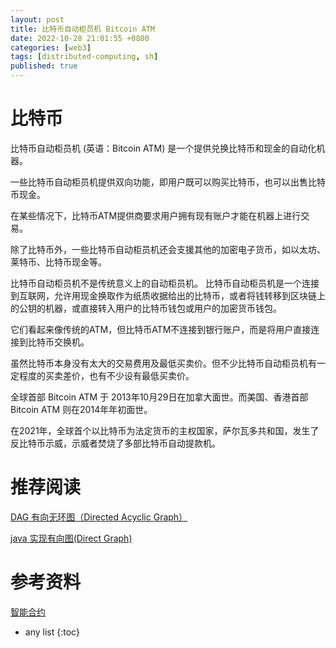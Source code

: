 ```yaml
---
layout: post
title: 比特币自动柜员机 Bitcoin ATM
date: 2022-10-28 21:01:55 +0800
categories: [web3]
tags: [distributed-computing, sh]
published: true
---
```


# 比特币

比特币自动柜员机 (英语：Bitcoin ATM) 是一个提供兑换比特币和现金的自动化机器。

一些比特币自动柜员机提供双向功能，即用户既可以购买比特币，也可以出售比特币现金。 

在某些情况下，比特币ATM提供商要求用户拥有现有账户才能在机器上进行交易。

除了比特币外，一些比特币自动柜员机还会支援其他的加密电子货币，如以太坊、莱特币、比特币现金等。

比特币自动柜员机不是传统意义上的自动柜员机。 比特币自动柜员机是一个连接到互联网，允许用现金换取作为纸质收据给出的比特币，或者将钱转移到区块链上的公钥的机器，或直接转入用户的比特币钱包或用户的加密货币钱包。 

它们看起来像传统的ATM，但比特币ATM不连接到银行账户，而是将用户直接连接到比特币交换机。

虽然比特币本身没有太大的交易费用及最低买卖价。但不少比特币自动柜员机有一定程度的买卖差价，也有不少设有最低买卖价。

全球首部 Bitcoin ATM 于 2013年10月29日在加拿大面世。而美国、香港首部Bitcoin ATM 则在2014年年初面世。

在2021年，全球首个以比特币为法定货币的主权国家，萨尔瓦多共和国，发生了反比特币示威，示威者焚烧了多部比特币自动提款机。

# 推荐阅读

[DAG 有向无环图（Directed Acyclic Graph）](https://houbb.github.io/2020/01/23/data-struct-learn-03-dag)

[java 实现有向图(Direct Graph)](https://houbb.github.io/2020/01/23/data-struct-learn-03-direct-graph)

# 参考资料

[智能合约](https://zh.wikipedia.org/zh-cn/%E6%99%BA%E8%83%BD%E5%90%88%E7%BA%A6)

* any list
{:toc}